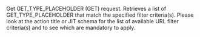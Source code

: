 Get GET_TYPE_PLACEHOLDER (GET) request. Retrieves a list of GET_TYPE_PLACEHOLDER that match the specified filter
criteria(s). Please look at the action title or JIT schema for the list of available URL filter criteria(s) and to see
which are mandatory to apply.
